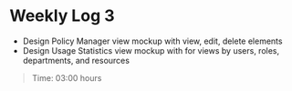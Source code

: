 # Weekly Log 3
- Design Policy Manager view mockup with view, edit, delete elements
- Design Usage Statistics view mockup with for views by users, roles, departments, and resources
> Time: 03:00 hours
